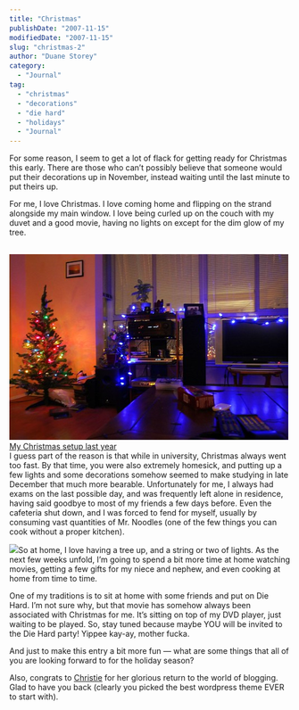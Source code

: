 ```yaml
---
title: "Christmas"
publishDate: "2007-11-15"
modifiedDate: "2007-11-15"
slug: "christmas-2"
author: "Duane Storey"
category:
  - "Journal"
tag:
  - "christmas"
  - "decorations"
  - "die hard"
  - "holidays"
  - "Journal"
---
```


For some reason, I seem to get a lot of flack for getting ready for Christmas this early. There are those who can’t possibly believe that someone would put their decorations up in November, instead waiting until the last minute to put theirs up.

For me, I love Christmas. I love coming home and flipping on the strand alongside my main window. I love being curled up on the couch with my duvet and a good movie, having no lights on except for the dim glow of my tree.

  
[  
![](_images/christmas-1.jpg)  
My Christmas setup last year  ](http://flickr.com/photos/duanestorey/313716331/)  
I guess part of the reason is that while in university, Christmas always went too fast. By that time, you were also extremely homesick, and putting up a few lights and some decorations somehow seemed to make studying in late December that much more bearable. Unfortunately for me, I always had exams on the last possible day, and was frequently left alone in residence, having said goodbye to most of my friends a few days before. Even the cafeteria shut down, and I was forced to fend for myself, usually by consuming vast quantities of Mr. Noodles (one of the few things you can cook without a proper kitchen).

[![](http://www.filmscorecenter.de/cd_diehard.jpg)](http://www.filmscorecenter.de/diehard.htm)So at home, I love having a tree up, and a string or two of lights. As the next few weeks unfold, I’m going to spend a bit more time at home watching movies, getting a few gifts for my niece and nephew, and even cooking at home from time to time.

One of my traditions is to sit at home with some friends and put on Die Hard. I’m not sure why, but that movie has somehow always been associated with Christmas for me. It’s sitting on top of my DVD player, just waiting to be played. So, stay tuned because maybe YOU will be invited to the Die Hard party! Yippee kay-ay, mother fucka.

And just to make this entry a bit more fun — what are some things that all of you are looking forward to for the holiday season?

Also, congrats to [Christie](http://www.exhausticated.com/2007/11/14/deal-with-our-return-already/) for her glorious return to the world of blogging. Glad to have you back (clearly you picked the best wordpress theme EVER to start with).